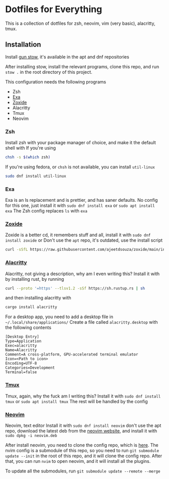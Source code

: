 # Dotfiles for Everything

This is a collection of dotfiles for zsh, neovim, vim (very basic), alacritty, tmux.

## Installation
Install [gun stow](https://www.gnu.org/software/stow/), it's available in the apt and dnf repositories

After installing stow, install the relevant programs, clone this repo, and run `stow .` in the root directory of this project.

This configuration needs the following programs
 - Zsh
 - [Exa](https://the.exa.website/)
 - [Zoxide](https://github.com/ajeetdsouza/zoxide)
 - Alacritty
 - Tmux
 - Neovim

### Zsh
Install zsh with your package manager of choice,
and make it the default shell with
If you're using 
```bash
chsh -s $(which zsh)
```
If you're using fedora, or `chsh` is not available, you can install `util-linux`
```bash
sudo dnf install util-linux
```

### Exa
Exa is an ls replacement and is prettier, and has saner defaults.
No config for this one, just install it with `sudo dnf install exa` or `sudo apt install exa`
The Zsh config replaces `ls` with `exa`

### [Zoxide](https://github.com/ajeetdsouza/zoxide?tab=readme-ov-file#installation)
Zoxide is a better cd, it remembers stuff and all,
install it with `sudo dnf install zoxide` or Don't use the `apt` repo, it's outdated, use the install script 
```bash
curl -sSfL https://raw.githubusercontent.com/ajeetdsouza/zoxide/main/install.sh | sh
```

### [Alacritty](https://alacritty.org/)
Alacritty, not giving a description, why am I even writing this?
Install it with by installing rust, by running 
```bash
curl --proto '=https' --tlsv1.2 -sSf https://sh.rustup.rs | sh
```
and then installing alacritty with 
```bash
cargo install alacritty
```
For a desktop app, you need to add a desktop file in `~/.local/share/applications/`
Create a file called `alacritty.desktop` with the following contents
```
[Desktop Entry]
Type=Application
Exec=alacritty
Name=Alacritty
Comment=A cross-platform, GPU-accelerated terminal emulator
Icon=<Path to icon>
Encoding=UTF-8
Categories=Development
Terminal=false
```


### [Tmux](https://github.com/tmux/tmux)
Tmux, again, why the fuck am I writing this?
Install it with `sudo dnf install tmux` or `sudo apt install tmux`
The rest will be handled by the config

### [Neovim](https://neovim.io/)
Neovim, text editor
Install it with `sudo dnf install neovim` don't use the apt repo, download the latest deb from the 
[neovim website](https://github.com/neovim/neovim/releases/latest), and install it with `sudo dpkg -i neovim.deb`

After install neovim, you need to clone the config repo, which is [here](https://github.com/argha-dot/myVim).
The nvim config is a submodule of this repo, so you need to run `git submodule update --init` in the root of this repo, and it will clone the config repo.
After that, you can run `nvim` to open neovim, and it will install all the plugins.

To update all the submodules, run `git submodule update --remote --merge`
